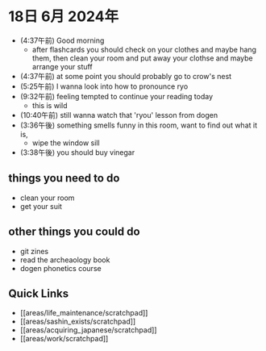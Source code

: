 # 18日 6月 2024年
- (4:37午前) Good morning
  - after flashcards you should check on your clothes and maybe hang them, then clean your room and put away your clothse and maybe arrange your stuff
- (4:37午前) at some point you should probably go to crow's nest
- (5:25午前) I wanna look into how to pronounce ryo
- (9:32午前) feeling tempted to continue your reading today
  - this is wild
- (10:40午前) still wanna watch that 'ryou' lesson from dogen
- (3:36午後) something smells funny in this room, want to find out what it is,
  - wipe the window sill
- (3:38午後) you should buy vinegar

 


## things you need to do
- clean your room
- get your suit

## other things you could do
- git zines
- read the archeaology book
- dogen phonetics course







## Quick Links
- [[areas/life_maintenance/scratchpad]]
- [[areas/sashin_exists/scratchpad]]
- [[areas/acquiring_japanese/scratchpad]]
- [[areas/work/scratchpad]]
